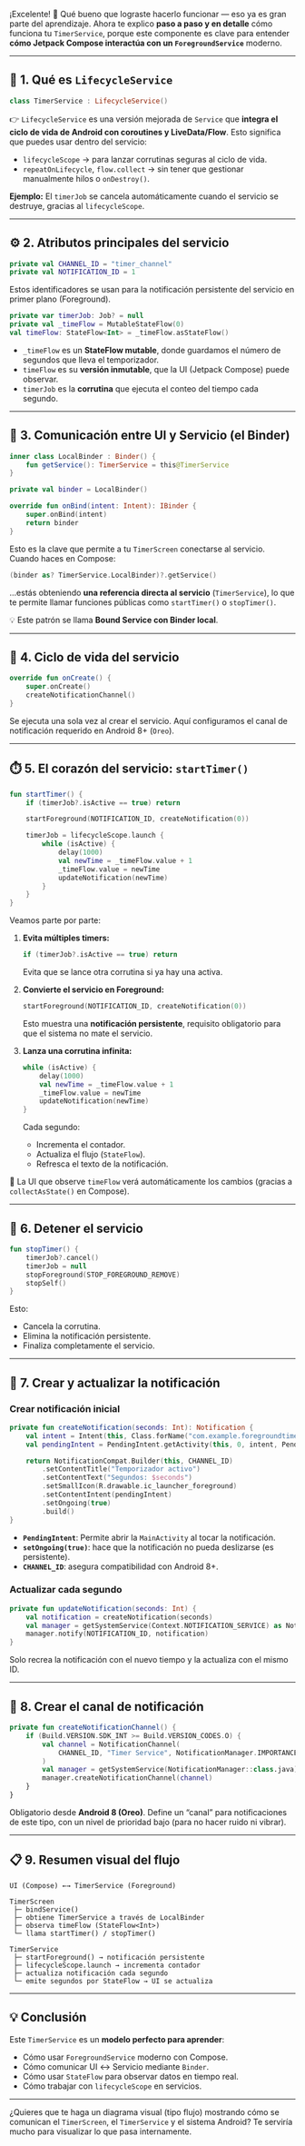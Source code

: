¡Excelente! 🎉
Qué bueno que lograste hacerlo funcionar — eso ya es gran parte del aprendizaje.
Ahora te explico **paso a paso y en detalle** cómo funciona tu `TimerService`, porque este componente es clave para entender **cómo Jetpack Compose interactúa con un `ForegroundService`** moderno.

---

## 🧩 1. Qué es `LifecycleService`

```kotlin
class TimerService : LifecycleService()
```

👉 `LifecycleService` es una versión mejorada de `Service` que **integra el ciclo de vida de Android con coroutines y LiveData/Flow**.
Esto significa que puedes usar dentro del servicio:

* `lifecycleScope` → para lanzar corrutinas seguras al ciclo de vida.
* `repeatOnLifecycle`, `flow.collect` → sin tener que gestionar manualmente hilos o `onDestroy()`.

**Ejemplo:**
El `timerJob` se cancela automáticamente cuando el servicio se destruye, gracias al `lifecycleScope`.

---

## ⚙️ 2. Atributos principales del servicio

```kotlin
private val CHANNEL_ID = "timer_channel"
private val NOTIFICATION_ID = 1
```

Estos identificadores se usan para la notificación persistente del servicio en primer plano (Foreground).

```kotlin
private var timerJob: Job? = null
private val _timeFlow = MutableStateFlow(0)
val timeFlow: StateFlow<Int> = _timeFlow.asStateFlow()
```

* `_timeFlow` es un **StateFlow mutable**, donde guardamos el número de segundos que lleva el temporizador.
* `timeFlow` es su **versión inmutable**, que la UI (Jetpack Compose) puede observar.
* `timerJob` es la **corrutina** que ejecuta el conteo del tiempo cada segundo.

---

## 🔗 3. Comunicación entre UI y Servicio (el Binder)

```kotlin
inner class LocalBinder : Binder() {
    fun getService(): TimerService = this@TimerService
}

private val binder = LocalBinder()

override fun onBind(intent: Intent): IBinder {
    super.onBind(intent)
    return binder
}
```

Esto es la clave que permite a tu `TimerScreen` conectarse al servicio.
Cuando haces en Compose:

```kotlin
(binder as? TimerService.LocalBinder)?.getService()
```

…estás obteniendo **una referencia directa al servicio** (`TimerService`), lo que te permite llamar funciones públicas como `startTimer()` o `stopTimer()`.

💡 Este patrón se llama **Bound Service con Binder local**.

---

## 🚀 4. Ciclo de vida del servicio

```kotlin
override fun onCreate() {
    super.onCreate()
    createNotificationChannel()
}
```

Se ejecuta una sola vez al crear el servicio.
Aquí configuramos el canal de notificación requerido en Android 8+ (`Oreo`).

---

## ⏱️ 5. El corazón del servicio: `startTimer()`

```kotlin
fun startTimer() {
    if (timerJob?.isActive == true) return

    startForeground(NOTIFICATION_ID, createNotification(0))

    timerJob = lifecycleScope.launch {
        while (isActive) {
            delay(1000)
            val newTime = _timeFlow.value + 1
            _timeFlow.value = newTime
            updateNotification(newTime)
        }
    }
}
```

Veamos parte por parte:

1. **Evita múltiples timers:**

   ```kotlin
   if (timerJob?.isActive == true) return
   ```

   Evita que se lance otra corrutina si ya hay una activa.

2. **Convierte el servicio en Foreground:**

   ```kotlin
   startForeground(NOTIFICATION_ID, createNotification(0))
   ```

   Esto muestra una **notificación persistente**, requisito obligatorio para que el sistema no mate el servicio.

3. **Lanza una corrutina infinita:**

   ```kotlin
   while (isActive) {
       delay(1000)
       val newTime = _timeFlow.value + 1
       _timeFlow.value = newTime
       updateNotification(newTime)
   }
   ```

   Cada segundo:

   * Incrementa el contador.
   * Actualiza el flujo (`StateFlow`).
   * Refresca el texto de la notificación.

🔄 La UI que observe `timeFlow` verá automáticamente los cambios (gracias a `collectAsState()` en Compose).

---

## 🛑 6. Detener el servicio

```kotlin
fun stopTimer() {
    timerJob?.cancel()
    timerJob = null
    stopForeground(STOP_FOREGROUND_REMOVE)
    stopSelf()
}
```

Esto:

* Cancela la corrutina.
* Elimina la notificación persistente.
* Finaliza completamente el servicio.

---

## 🔔 7. Crear y actualizar la notificación

### Crear notificación inicial

```kotlin
private fun createNotification(seconds: Int): Notification {
    val intent = Intent(this, Class.forName("com.example.foregroundtimerdemo.MainActivity"))
    val pendingIntent = PendingIntent.getActivity(this, 0, intent, PendingIntent.FLAG_IMMUTABLE)

    return NotificationCompat.Builder(this, CHANNEL_ID)
        .setContentTitle("Temporizador activo")
        .setContentText("Segundos: $seconds")
        .setSmallIcon(R.drawable.ic_launcher_foreground)
        .setContentIntent(pendingIntent)
        .setOngoing(true)
        .build()
}
```

* **`PendingIntent`**: Permite abrir la `MainActivity` al tocar la notificación.
* **`setOngoing(true)`**: hace que la notificación no pueda deslizarse (es persistente).
* **`CHANNEL_ID`**: asegura compatibilidad con Android 8+.

### Actualizar cada segundo

```kotlin
private fun updateNotification(seconds: Int) {
    val notification = createNotification(seconds)
    val manager = getSystemService(Context.NOTIFICATION_SERVICE) as NotificationManager
    manager.notify(NOTIFICATION_ID, notification)
}
```

Solo recrea la notificación con el nuevo tiempo y la actualiza con el mismo ID.

---

## 📣 8. Crear el canal de notificación

```kotlin
private fun createNotificationChannel() {
    if (Build.VERSION.SDK_INT >= Build.VERSION_CODES.O) {
        val channel = NotificationChannel(
            CHANNEL_ID, "Timer Service", NotificationManager.IMPORTANCE_LOW
        )
        val manager = getSystemService(NotificationManager::class.java)
        manager.createNotificationChannel(channel)
    }
}
```

Obligatorio desde **Android 8 (Oreo)**.
Define un “canal” para notificaciones de este tipo, con un nivel de prioridad bajo (para no hacer ruido ni vibrar).

---

## 📋 9. Resumen visual del flujo

```
UI (Compose) ←→ TimerService (Foreground)

TimerScreen
 ├─ bindService()
 ├─ obtiene TimerService a través de LocalBinder
 ├─ observa timeFlow (StateFlow<Int>)
 └─ llama startTimer() / stopTimer()

TimerService
 ├─ startForeground() → notificación persistente
 ├─ lifecycleScope.launch → incrementa contador
 ├─ actualiza notificación cada segundo
 └─ emite segundos por StateFlow → UI se actualiza
```

---

## 💡 Conclusión

Este `TimerService` es un **modelo perfecto para aprender**:

* Cómo usar `ForegroundService` moderno con Compose.
* Cómo comunicar UI ↔ Servicio mediante `Binder`.
* Cómo usar `StateFlow` para observar datos en tiempo real.
* Cómo trabajar con `lifecycleScope` en servicios.

---

¿Quieres que te haga un diagrama visual (tipo flujo) mostrando cómo se comunican el `TimerScreen`, el `TimerService` y el sistema Android?
Te serviría mucho para visualizar lo que pasa internamente.

